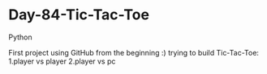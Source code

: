# Day-84-Tic-Tac-Toe

Python

First project using GitHub from the beginning :)
trying to build Tic-Tac-Toe:
1.player vs player
2.player vs pc

